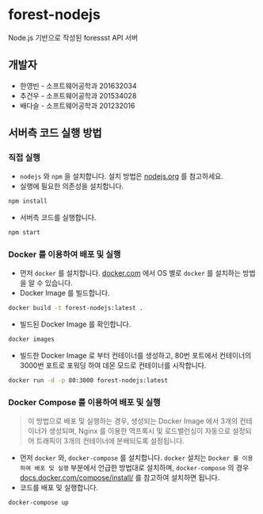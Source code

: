 # forest-nodejs

Node.js 기반으로 작성된 foressst API 서버

## 개발자
 - 한영빈 - 소프트웨어공학과 201632034
 - 추건우 - 소프트웨어공학과 201534028
 - 배다슬 - 소프트웨어공학과 201232016

## 서버측 코드 실행 방법

### 직접 실행

 - `nodejs` 와 `npm` 을 설치합니다. 설치 방법은 [nodejs.org](https://nodejs.org) 를 참고하세요.
 - 실행에 필요한 의존성을 설치합니다.
  ```bash
  npm install
  ```
 - 서버측 코드를 실행합니다.
  ```bash
  npm start
  ```

### Docker 를 이용하여 배포 및 실행

  - 먼저 `docker` 를 설치합니다. [docker.com](https://docker.com) 에서 OS 별로 `docker` 를 설치하는 방법을 알 수 있습니다.
  - Docker Image 를 빌드합니다.
  ```bash
  docker build -t forest-nodejs:latest .
  ```
  - 빌드된 Docker Image 를 확인합니다.
  ```bash
  docker images
  ```
  - 빌드한 Docker Image 로 부터 컨테이너를 생성하고, 80번 포트에서 컨테이너의 3000번 포트로 포워딩 하여 데몬 모드로 컨테이너를 시작합니다.
  ```bash
  docker run -d -p 80:3000 forest-nodejs:latest
  ```

### Docker Compose 를 이용하여 배포 및 실행

> 이 방법으로 배포 및 실행하는 경우, 생성되는 Docker Image 에서 3개의 컨테이너가 생성되며, Nginx 를 이용한 역프록시 및 로드밸런싱이 자동으로 설정되어 트래픽이 3개의 컨테이너에 분배되도록 설정됩니다.

  - 먼저 `docker` 와, `docker-compose` 를 설치합니다. `docker` 설치는 `Docker 를 이용하여 배포 및 실행` 부분에서 언급한 방법대로 설치하며, `docker-compose` 의 경우 [docs.docker.com/compose/install/](https://docs.docker.com/compose/install/) 를 참고하여 설치하면 됩니다.
  - 코드를 배포 및 실행합니다.
  ```bash
  docker-compose up
  ```
